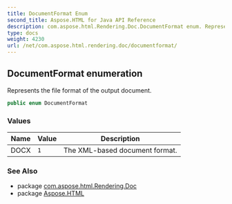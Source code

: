 ```yaml
---
title: DocumentFormat Enum
second_title: Aspose.HTML for Java API Reference
description: com.aspose.html.Rendering.Doc.DocumentFormat enum. Represents the file format of the output document
type: docs
weight: 4230
url: /net/com.aspose.html.rendering.doc/documentformat/
---
```

## DocumentFormat enumeration

Represents the file format of the output document.

```java
public enum DocumentFormat
```

### Values

| Name | Value | Description |
| --- | --- | --- |
| DOCX | `1` | The XML-based document format. |

### See Also

* package [com.aspose.html.Rendering.Doc](../../com.aspose.html.rendering.doc/)
* package [Aspose.HTML](../../)
